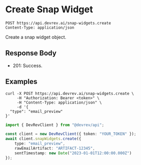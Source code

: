 # Create Snap Widget

```http
POST https://api.devrev.ai/snap-widgets.create
Content-Type: application/json
```

Create a snap widget object.



## Response Body

- 201: Success.

## Examples

```shell
curl -X POST https://api.devrev.ai/snap-widgets.create \
     -H "Authorization: Bearer <token>" \
     -H "Content-Type: application/json" \
     -d '{
  "type": "email_preview"
}'
```

```typescript
import { DevRevClient } from "@devrev/api";

const client = new DevRevClient({ token: "YOUR_TOKEN" });
await client.snapWidgets.create({
    type: "email_preview",
    rawEmailArtifact: "ARTIFACT-12345",
    sentTimestamp: new Date("2023-01-01T12:00:00.000Z")
});

```